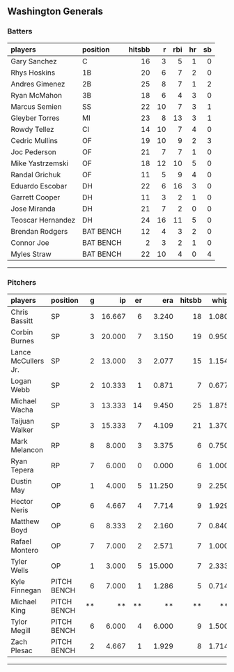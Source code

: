 ## Washington Generals

### Batters

 
|players           |position  | hitsbb|  r| rbi| hr| sb| 
|:-----------------|:---------|------:|--:|---:|--:|--:| 
|Gary Sanchez      |C         |     16|  3|   5|  1|  0| 
|Rhys Hoskins      |1B        |     20|  6|   7|  2|  0| 
|Andres Gimenez    |2B        |     25|  8|   7|  1|  2| 
|Ryan McMahon      |3B        |     18|  6|   4|  3|  0| 
|Marcus Semien     |SS        |     22| 10|   7|  3|  1| 
|Gleyber Torres    |MI        |     23|  8|  13|  3|  1| 
|Rowdy Tellez      |CI        |     14| 10|   7|  4|  0| 
|Cedric Mullins    |OF        |     19| 10|   9|  2|  3| 
|Joc Pederson      |OF        |     21|  7|   7|  1|  0| 
|Mike Yastrzemski  |OF        |     18| 12|  10|  5|  0| 
|Randal Grichuk    |OF        |     11|  5|   9|  4|  0| 
|Eduardo Escobar   |DH        |     22|  6|  16|  3|  0| 
|Garrett Cooper    |DH        |     11|  3|   2|  1|  0| 
|Jose Miranda      |DH        |     21|  7|   2|  0|  0| 
|Teoscar Hernandez |DH        |     24| 16|  11|  5|  0| 
|Brendan Rodgers   |BAT BENCH |     12|  4|   3|  2|  0| 
|Connor Joe        |BAT BENCH |      2|  3|   2|  1|  0| 
|Myles Straw       |BAT BENCH |     22| 10|   4|  0|  4| 


* * *

### Pitchers

 
|players             |position    |  g|     ip| er|    era| hitsbb|  whip| so|  w| sv| 
|:-------------------|:-----------|--:|------:|--:|------:|------:|-----:|--:|--:|--:| 
|Chris Bassitt       |SP          |  3| 16.667|  6|  3.240|     18| 1.080| 12|  2|  0| 
|Corbin Burnes       |SP          |  3| 20.000|  7|  3.150|     19| 0.950| 19|  2|  0| 
|Lance McCullers Jr. |SP          |  2| 13.000|  3|  2.077|     15| 1.154| 13|  1|  0| 
|Logan Webb          |SP          |  2| 10.333|  1|  0.871|      7| 0.677| 12|  2|  0| 
|Michael Wacha       |SP          |  3| 13.333| 14|  9.450|     25| 1.875| 12|  0|  0| 
|Taijuan Walker      |SP          |  3| 15.333|  7|  4.109|     21| 1.370| 21|  0|  0| 
|Mark Melancon       |RP          |  8|  8.000|  3|  3.375|      6| 0.750|  1|  0|  1| 
|Ryan Tepera         |RP          |  7|  6.000|  0|  0.000|      6| 1.000|  8|  1|  3| 
|Dustin May          |OP          |  1|  4.000|  5| 11.250|      9| 2.250|  4|  0|  0| 
|Hector Neris        |OP          |  6|  4.667|  4|  7.714|      9| 1.929|  6|  1|  0| 
|Matthew Boyd        |OP          |  6|  8.333|  2|  2.160|      7| 0.840|  9|  1|  0| 
|Rafael Montero      |OP          |  7|  7.000|  2|  2.571|      7| 1.000|  9|  1|  1| 
|Tyler Wells         |OP          |  1|  3.000|  5| 15.000|      7| 2.333|  3|  0|  0| 
|Kyle Finnegan       |PITCH BENCH |  6|  7.000|  1|  1.286|      5| 0.714| 11|  1|  2| 
|Michael King        |PITCH BENCH | **|     **| **|     **|     **|    **| **| **| **| 
|Tylor Megill        |PITCH BENCH |  6|  6.000|  4|  6.000|      9| 1.500|  4|  0|  0| 
|Zach Plesac         |PITCH BENCH |  2|  4.667|  1|  1.929|      8| 1.714|  1|  0|  0| 


* * *


